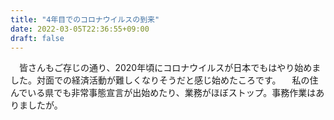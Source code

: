 ```yaml
---
title: "4年目でのコロナウイルスの到来"
date: 2022-03-05T22:36:55+09:00
draft: false
---
```


　皆さんもご存じの通り、2020年頃にコロナウイルスが日本でもはやり始めました。対面での経済活動が難しくなりそうだと感じ始めたころです。
　私の住んでいる県でも非常事態宣言が出始めたり、業務がほぼストップ。事務作業はありましたが。